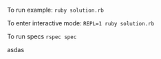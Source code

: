 To run example:
`ruby solution.rb`

To enter interactive mode:
`REPL=1 ruby solution.rb`

To run specs
`rspec spec`

asdas
